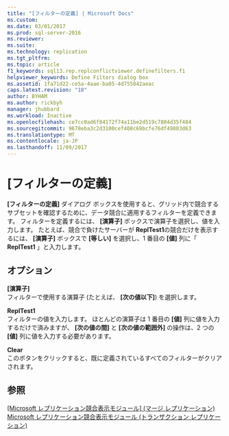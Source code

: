 ```yaml
---
title: "[フィルターの定義] | Microsoft Docs"
ms.custom: 
ms.date: 03/01/2017
ms.prod: sql-server-2016
ms.reviewer: 
ms.suite: 
ms.technology: replication
ms.tgt_pltfrm: 
ms.topic: article
f1_keywords: sql13.rep.replconflictviewer.definefilters.f1
helpviewer_keywords: Define Filters dialog box
ms.assetid: 1fa71d22-ce5a-4aae-ba05-4d755842aeac
caps.latest.revision: "18"
author: BYHAM
ms.author: rickbyh
manager: jhubbard
ms.workload: Inactive
ms.openlocfilehash: ce7cc0ad6f84172f74a11be2d519c7804d35f484
ms.sourcegitcommit: 9678eba3c2d3100cef408c69bcfe76df49803d63
ms.translationtype: MT
ms.contentlocale: ja-JP
ms.lasthandoff: 11/09/2017
---
```

# <a name="define-filters"></a>[フィルターの定義]
  **[フィルターの定義]** ダイアログ ボックスを使用すると、グリッド内で競合するサブセットを確認するために、データ競合に適用するフィルターを定義できます。 フィルターを定義するには、 **[演算子]** ボックスで演算子を選択し、値を入力します。 たとえば、競合で負けたサーバーが **ReplTest1**の競合だけを表示するには、 **[演算子]** ボックスで **[等しい]** を選択し、1 番目の **[値]** 列に「 **ReplTest1** 」と入力します。  
  
## <a name="options"></a>オプション  
 **[演算子]**  
 フィルターで使用する演算子 (たとえば、 **[次の値以下]**) を選択します。  
  
 **ReplTest1**  
 フィルターの値を入力します。 ほとんどの演算子は 1 番目の **[値]** 列に値を入力するだけで済みますが、 **[次の値の間]** と **[次の値の範囲外]** の操作は、2 つの **[値]** 列に値を入力する必要があります。  
  
 **Clear**  
 このボタンをクリックすると、既に定義されているすべてのフィルターがクリアされます。  
  
## <a name="see-also"></a>参照  
 [[Microsoft レプリケーション競合表示モジュール] (マージ レプリケーション)](../../relational-databases/replication/microsoft-replication-conflict-viewer-merge-replication.md)   
 [Microsoft レプリケーション競合表示モジュール (トランザクション レプリケーション)](../../relational-databases/replication/microsoft-replication-conflict-viewer-transactional-replication.md)  
  
  
